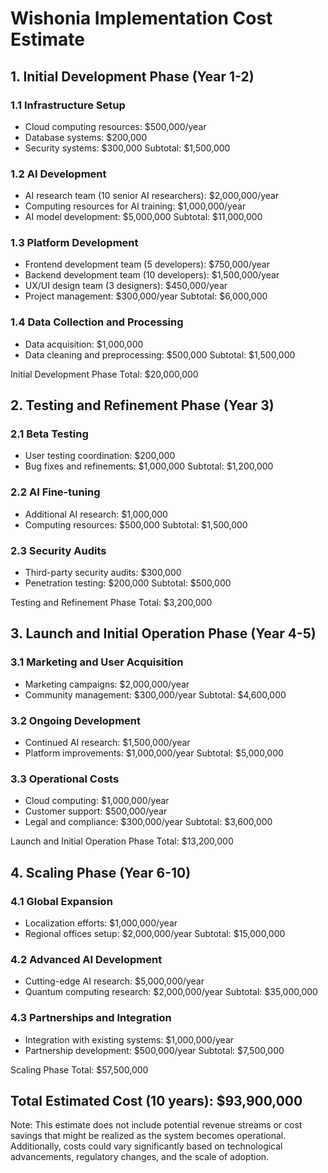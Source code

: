 # Wishonia Implementation Cost Estimate

## 1. Initial Development Phase (Year 1-2)

### 1.1 Infrastructure Setup
- Cloud computing resources: $500,000/year
- Database systems: $200,000
- Security systems: $300,000
  Subtotal: $1,500,000

### 1.2 AI Development
- AI research team (10 senior AI researchers): $2,000,000/year
- Computing resources for AI training: $1,000,000/year
- AI model development: $5,000,000
  Subtotal: $11,000,000

### 1.3 Platform Development
- Frontend development team (5 developers): $750,000/year
- Backend development team (10 developers): $1,500,000/year
- UX/UI design team (3 designers): $450,000/year
- Project management: $300,000/year
  Subtotal: $6,000,000

### 1.4 Data Collection and Processing
- Data acquisition: $1,000,000
- Data cleaning and preprocessing: $500,000
  Subtotal: $1,500,000

Initial Development Phase Total: $20,000,000

## 2. Testing and Refinement Phase (Year 3)

### 2.1 Beta Testing
- User testing coordination: $200,000
- Bug fixes and refinements: $1,000,000
  Subtotal: $1,200,000

### 2.2 AI Fine-tuning
- Additional AI research: $1,000,000
- Computing resources: $500,000
  Subtotal: $1,500,000

### 2.3 Security Audits
- Third-party security audits: $300,000
- Penetration testing: $200,000
  Subtotal: $500,000

Testing and Refinement Phase Total: $3,200,000

## 3. Launch and Initial Operation Phase (Year 4-5)

### 3.1 Marketing and User Acquisition
- Marketing campaigns: $2,000,000/year
- Community management: $300,000/year
  Subtotal: $4,600,000

### 3.2 Ongoing Development
- Continued AI research: $1,500,000/year
- Platform improvements: $1,000,000/year
  Subtotal: $5,000,000

### 3.3 Operational Costs
- Cloud computing: $1,000,000/year
- Customer support: $500,000/year
- Legal and compliance: $300,000/year
  Subtotal: $3,600,000

Launch and Initial Operation Phase Total: $13,200,000

## 4. Scaling Phase (Year 6-10)

### 4.1 Global Expansion
- Localization efforts: $1,000,000/year
- Regional offices setup: $2,000,000/year
  Subtotal: $15,000,000

### 4.2 Advanced AI Development
- Cutting-edge AI research: $5,000,000/year
- Quantum computing research: $2,000,000/year
  Subtotal: $35,000,000

### 4.3 Partnerships and Integration
- Integration with existing systems: $1,000,000/year
- Partnership development: $500,000/year
  Subtotal: $7,500,000

Scaling Phase Total: $57,500,000

## Total Estimated Cost (10 years): $93,900,000

Note: This estimate does not include potential revenue streams or cost savings that might be realized as the system becomes operational. Additionally, costs could vary significantly based on technological advancements, regulatory changes, and the scale of adoption.